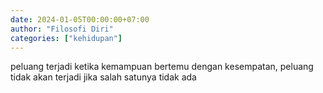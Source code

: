 ```yaml
---
date: 2024-01-05T00:00:00+07:00
author: "Filosofi Diri"
categories: ["kehidupan"]
---
```


peluang terjadi ketika kemampuan bertemu dengan kesempatan, peluang tidak akan terjadi jika salah satunya tidak ada